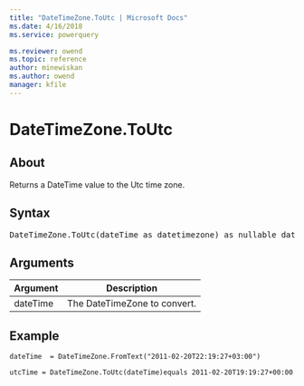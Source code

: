 ```yaml
---
title: "DateTimeZone.ToUtc | Microsoft Docs"
ms.date: 4/16/2018
ms.service: powerquery

ms.reviewer: owend
ms.topic: reference
author: minewiskan
ms.author: owend
manager: kfile
---
```

# DateTimeZone.ToUtc

  
## About  
Returns a DateTime value to the Utc time zone.  
  
## Syntax

<pre>
DateTimeZone.ToUtc(dateTime as datetimezone) as nullable datetimezone  
</pre>
  
## Arguments  
  
|Argument|Description|  
|------------|---------------|  
|dateTime|The DateTimeZone to convert.|  
  
## Example  
  
```powerquery-m
dateTime  = DateTimeZone.FromText("2011-02-20T22:19:27+03:00")  
```  
  
```powerquery-m
utcTime = DateTimeZone.ToUtc(dateTime)equals 2011-02-20T19:19:27+00:00  
```  

